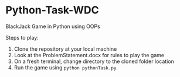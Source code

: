 # Python-Task-WDC
BlackJack Game in Python using OOPs

Steps to play:
1. Clone the repository at your local machine
2. Look at the ProblemStatement.docx for rules to play the game
3. On a fresh terminal, change directory to the cloned folder location
4. Run the game using `python pythonTask.py`
